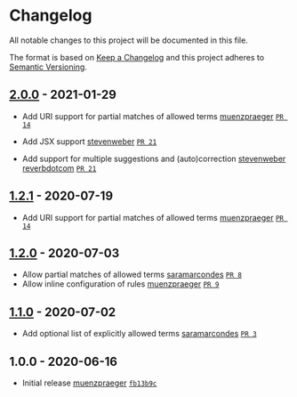 # Changelog

All notable changes to this project will be documented in this file.

The format is based on [Keep a Changelog](https://keepachangelog.com/en/1.0.0/)
and this project adheres to [Semantic Versioning](https://semver.org/spec/v2.0.0.html).

## [2.0.0](https://github.com/muenzpraeger/eslint-plugin-inclusive-language/compare/1.2.1...2.0.0) - 2021-01-29

-   Add URI support for partial matches of allowed terms [muenzpraeger](https://github.com/muenzpraeger) [`PR 14`](https://github.com/muenzpraeger/eslint-plugin-inclusive-language/pull/14)

-   Add JSX support [stevenweber](https://github.com/stevenweber) [`PR 21`](https://github.com/muenzpraeger/eslint-plugin-inclusive-language/pull/21)

-   Add support for multiple suggestions and (auto)correction [stevenweber](https://github.com/stevenweber) [reverbdotcom](https://github.com/reverbdotcom) [`PR 21`](https://github.com/muenzpraeger/eslint-plugin-inclusive-language/pull/21)

## [1.2.1](https://github.com/muenzpraeger/eslint-plugin-inclusive-language/compare/1.2.0...1.2.1) - 2020-07-19

-   Add URI support for partial matches of allowed terms [muenzpraeger](https://github.com/muenzpraeger) [`PR 14`](https://github.com/muenzpraeger/eslint-plugin-inclusive-language/pull/14)

## [1.2.0](https://github.com/muenzpraeger/eslint-plugin-inclusive-language/compare/1.1.0...1.2.0) - 2020-07-03

-   Allow partial matches of allowed terms [saramarcondes](https://github.com/saramarcondes) [`PR 8`](https://github.com/muenzpraeger/eslint-plugin-inclusive-language/pull/8)
-   Allow inline configuration of rules [muenzpraeger](https://github.com/muenzpraeger) [`PR 9`](https://github.com/muenzpraeger/eslint-plugin-inclusive-language/pull/9)

## [1.1.0](https://github.com/muenzpraeger/eslint-plugin-inclusive-language/compare/1.0.0...1.1.0) - 2020-07-02

-   Add optional list of explicitly allowed terms [saramarcondes](https://github.com/saramarcondes) [`PR 3`](https://github.com/muenzpraeger/eslint-plugin-inclusive-language/pull/3)

## 1.0.0 - 2020-06-16

-   Initial release [muenzpraeger](https://github.com/muenzpraeger) [`fb13b9c`](https://github.com/muenzpraeger/eslint-plugin-inclusive-language/commit/fb13b9c93780920c4b29924c36c2801f7a27bf7f)

